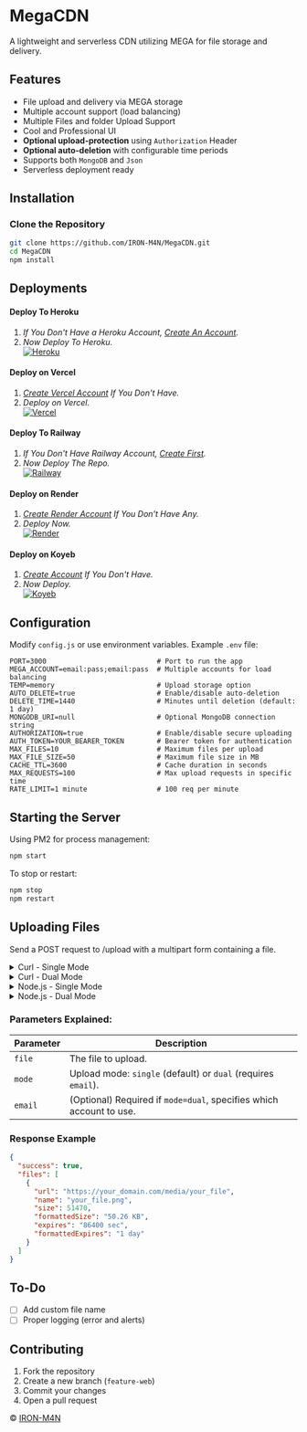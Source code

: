 # MegaCDN

A lightweight and serverless CDN utilizing MEGA for file storage and delivery.

## Features

- File upload and delivery via MEGA storage
- Multiple account support (load balancing)
- Multiple Files and folder Upload Support
- Cool and Professional UI
- **Optional upload-protection** using `Authorization` Header
- **Optional auto-deletion** with configurable time periods
- Supports both `MongoDB` and `Json`
- Serverless deployment ready

## Installation

### Clone the Repository

```sh
git clone https://github.com/IRON-M4N/MegaCDN.git
cd MegaCDN
npm install
```

## Deployments

#### Deploy To Heroku

1. _If You Don't Have a Heroku Account, [Create An Account](https://signup.heroku.com)._
2. _Now Deploy To Heroku._ <br>
   [![Heroku](https://img.shields.io/badge/Heroku-000000?style=for-the-badge&logo=heroku&logoColor=white)](https://heroku.com/deploy?template=https://github.com/IRON-M4N/MegaCDN)

#### Deploy on Vercel

1. _[Create Vercel Account](https://vercel.com/signup) If You Don't Have._
2. _Deploy on Vercel._ <br>
   [![Vercel](https://img.shields.io/badge/Vercel-000000?style=for-the-badge&logo=vercel&logoColor=white)](<https://vercel.com/new/clone?repository-url=https%3A%2F%2Fgithub.com%2FIRON-M4N%2FMegaCDN&env=MEGA_ACCOUNT,PORT,TEMP,MAX_REQUESTS,RATE_LIMIT,AUTO_DELETE,DELETE_TIME,MONGODB_URI,AUTHORIZATION,AUTH_TOKEN,MAX_FILE_SIZE,MAX_FILES,CACHE_TTL&envDescription=Required%20env%20variables%3A%0A-%20MEGA_ACCOUNT%3A%20email%3Apass%3Bemail%3Apass%0A-%20PORT%3A%203000%0A%0AOptional%20env%20variables%3A%0A-%20TEMP%3A%20memory%20or%20file%0A-%20AUTO_DELETE%3A%20true%2Ffalse%0A-%20AUTH_TOKEN%3A%20Your%20Bearer%20Token%20(if%20AUTHORIZATION%3Dtrue)%0A-%20MAX_FILE_SIZE%3A%20In%20MB%0A-%20CACHE_TTL%3A%20In%20seconds>)

#### Deploy To Railway

1. _If You Don't Have Railway Account, [Create First](https://railway.com)._
2. _Now Deploy The Repo._ <br>
   [![Railway](https://img.shields.io/badge/Railway-000000?style=for-the-badge&logo=railway&logoColor=white)](https://railway.com/new)

#### Deploy on Render

1. _[Create Render Account](https://dashboard.render.com/register) If You Don't Have Any._
2. _Deploy Now._ <br>
   [![Render](https://img.shields.io/badge/Render-000000?style=for-the-badge&logo=render&logoColor=white)](https://render.com/deploy?repo=https://github.com/IRON-M4N/MegaCDN)

#### Deploy on Koyeb

1. _[Create Account](https://app.koyeb.com/auth/signup) If You Don't Have._
2. _Now Deploy._ <br>
   [![Koyeb](https://img.shields.io/badge/Koyeb-000000?style=for-the-badge&logo=koyeb&logoColor=white)](https://app.koyeb.com/deploy?type=git&repository=github.com/IRON-M4N/MegaCDN&name=MegaCDN&builder=buildpack&env[MEGA_ACCOUNT]=email:pass;email:pass&env[PORT]=3000&env[TEMP]=memory&env[MAX_REQUESTS]=100&env[RATE_LIMIT]=1%20minute&env[AUTO_DELETE]=false&env[DELETE_TIME]=1440&env[MONGODB_URI]=null&env[AUTHORIZATION]=false&env[AUTH_TOKEN]=YOUR_BEARER_TOKEN&env[MAX_FILE_SIZE]=100&env[MAX_FILES]=10&env[CACHE_TTL]=3600)

## Configuration

Modify `config.js` or use environment variables. Example `.env` file:

```
PORT=3000                           # Port to run the app
MEGA_ACCOUNT=email:pass;email:pass  # Multiple accounts for load balancing
TEMP=memory                         # Upload storage option
AUTO_DELETE=true                    # Enable/disable auto-deletion
DELETE_TIME=1440                    # Minutes until deletion (default: 1 day)
MONGODB_URI=null                    # Optional MongoDB connection string
AUTHORIZATION=true                  # Enable/disable secure uploading
AUTH_TOKEN=YOUR_BEARER_TOKEN        # Bearer token for authentication
MAX_FILES=10                        # Maximum files per upload
MAX_FILE_SIZE=50                    # Maximum file size in MB
CACHE_TTL=3600                      # Cache duration in seconds
MAX_REQUESTS=100                    # Max upload requests in specific time
RATE_LIMIT=1 minute                 # 100 req per minute
```

## Starting the Server

Using PM2 for process management:

```sh
npm start
```

To stop or restart:

```sh
npm stop
npm restart
```

## Uploading Files

Send a POST request to /upload with a multipart form containing a file.

<details>
  <summary>Curl - Single Mode</summary>

```sh
# Single file without Authorization
 curl -X POST -F "file=@image.jpg" -F "mode=single" http://yourdomain.com/upload

# Multiple Files With Authorizatoin
 curl -X POST  -H "Authorization: Bearer YOUR_BEARER_TOKEN"  -F "file=@image1.jpg" -F "file=@image2.jpg" -F "mode=single" http://yourdomain.com/upload
```

</details>

<details>
  <summary>Curl - Dual Mode</summary>

```sh
# Single file without Authorization
curl -X POST -F "file=@image.jpg" -F "mode=dual" -F "email=user@example.com" http://yourdomain.com/upload

# Multiple Files With Authorizatoin
curl -X POST -H "Authorization: Bearer YOUR_BEARER_TOKEN"  -F "file=@image1.jpg" -F "file=@image2.jpg" -F "file=@image.jpg" -F "mode=dual" -F "email=user@example.com" http://yourdomain.com/upload
```

</details>

<details>
  <summary>Node.js - Single Mode</summary>

```js
// Single file without Authorization
const fs = require("fs");
const axios = require("axios");
const FormData = require("form-data");

async function uploadSingle() {
  const form = new FormData();
  form.append("file", fs.createReadStream("image.jpg"));
  form.append("mode", "single");

  const res = await axios.post("http://yourdomain.com/upload", form, {
    headers: form.getHeaders(),
  });

  console.log(res.data);
}

uploadSingle();

// Multiple Files with Authorization
async function uploadMultiple() {
  const form = new FormData();

  form.append("file", fs.createReadStream("image1.jpg"));
  form.append("file", fs.createReadStream("image2.png"));

  form.append("mode", "single");

  const headers = {
    ...form.getHeaders(),
    Authorization: "Bearer YOUR_BEARER_TOKEN",
  };

  try {
    const res = await axios.post("http://yourdomain.com/upload", form, { headers });
    console.log("Upload successful:", res.data);
  } catch (error) {
    console.error("Upload failed:", error.response?.data || error.message);
  }
}

uploadMultiple();
```

</details>

<details>
  <summary>Node.js - Dual Mode</summary>

```js
// Single file without Authorization
const fs = require("fs");
const axios = require("axios");
const FormData = require("form-data");

async function uploadDual() {
  const form = new FormData();
  form.append("file", fs.createReadStream("image.jpg"));
  form.append("mode", "dual");
  form.append("email", "ironman@onlyfans.com");

  const res = await axios.post("http://yourdomain.com/upload", form, {
    headers: form.getHeaders(),
  });

  console.log(res.data);
}

uploadDual();

// Multiple Files with Authorization
async function uploadMultiple() {
  const form = new FormData();

  form.append("file", fs.createReadStream("image1.jpg"));
  form.append("file", fs.createReadStream("image2.png"));

  form.append("mode", "dual");
  form.append("email", "your@mega-account.com");

  const headers = {
    ...form.getHeaders(),
    Authorization: "Bearer YOUR_BEARER_TOKEN",
  };

  try {
    const res = await axios.post("http://yourdomain.com/upload", form, { headers });
    console.log("Upload successful:", res.data);
  } catch (error) {
    console.error("Upload failed:", error.response?.data || error.message);
  }
}

uploadMultiple();
```

</details>

### **Parameters Explained:**

| Parameter | Description                                                         |
| --------- | ------------------------------------------------------------------- |
| `file`    | The file to upload.                                                 |
| `mode`    | Upload mode: `single` (default) or `dual` (requires `email`).       |
| `email`   | (Optional) Required if `mode=dual`, specifies which account to use. |

### Response Example

```json
{
  "success": true,
  "files": [
    {
      "url": "https://your_domain.com/media/your_file",
      "name": "your_file.png",
      "size": 51470,
      "formattedSize": "50.26 KB",
      "expires": "86400 sec",
      "formattedExpires": "1 day"
    }
  ]
}
```

## To-Do

- [ ] Add custom file name
- [ ] Proper logging (error and alerts)

## Contributing

1. Fork the repository
2. Create a new branch (`feature-web`)
3. Commit your changes
4. Open a pull request

© [IRON-M4N](https://github.com/IRON-M4N)
